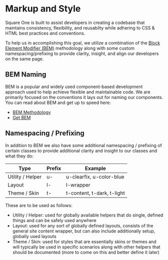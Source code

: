 #  Markup and Style

Square One is built to assist developers in creating a codebase that maintains consistency, 
flexibility, and reusabilty while adhering to CSS & HTML best practices and conventions.

To help us in accomplishing this goal, we utilize a combination of the [Block Element Modifier (BEM)](https://en.bem.info/methodology/) 
methodology along with some custom namespacing/prefixing to provide clarity, insight, and align our 
developers on the same page.

## BEM Naming

BEM is a popular and widely used component-based development approach used to help achieve flexible and 
maintainable code. We are primarily focused on the conventions it lays out for naming our components. You 
can read about BEM and get up to speed here:

* [BEM Methodology](https://en.bem.info/methodology/)
* [Get BEM](http://getbem.com/)

## Namespacing / Prefixing

In addition to BEM we also have some additional namespacing / prefixing of certain classes to provide 
additional clarity and insight to our classes and what they do:

| Type             | Prefix         | Example                          |
| ---------------- | -------------- | -------------------------------- |
| Utility / Helper | u-             | u-clearfix, u-color-blue         |
| Layout           | l-             | l-wrapper                        |
| Theme / Skin     | t-             | t-content, t-dark, t-light    |

These are to be used as follows:

* Utility / Helper: used for globally available helpers that do single, defined things and can be safely
used anywhere
* Layout: used for any sort of globally defined layouts, consists of the general site content wrapper, but 
can also include additionally setup, globally used layouts
* Theme / Skin: used for styles that are essentially skins or themes and will typically be used in specific 
scenarios along with other helpers that should be documented (more to come on this and better define it later)
